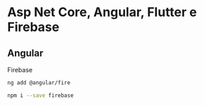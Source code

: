# Asp Net Core, Angular, Flutter e Firebase

## Angular

Firebase
```sh
ng add @angular/fire
```

```sh
npm i --save firebase
```
